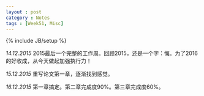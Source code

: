 ```yaml
---
layout : post
category : Notes
tags : [Week51, Misc]
---
```


{% include JB/setup %}

*14.12.2015*
2015最后一个完整的工作周。回顾2015，还是一个字：悔。为了2016的好收成，从今天做起加强执行力！

*15.12.2015*
重写论文第一章，逐渐找到感觉。

*16.12.2015*
第一章搞定。第二章完成度90%。第三章完成度60%。
